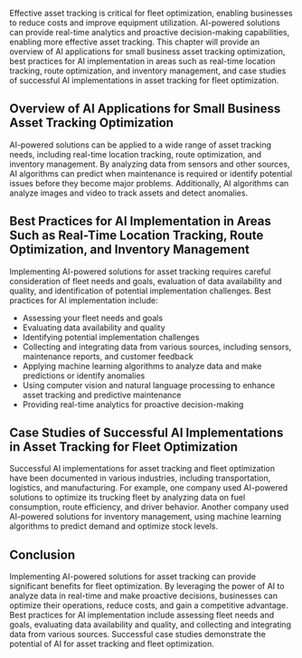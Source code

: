 
Effective asset tracking is critical for fleet optimization, enabling businesses to reduce costs and improve equipment utilization. AI-powered solutions can provide real-time analytics and proactive decision-making capabilities, enabling more effective asset tracking. This chapter will provide an overview of AI applications for small business asset tracking optimization, best practices for AI implementation in areas such as real-time location tracking, route optimization, and inventory management, and case studies of successful AI implementations in asset tracking for fleet optimization.

Overview of AI Applications for Small Business Asset Tracking Optimization
--------------------------------------------------------------------------

AI-powered solutions can be applied to a wide range of asset tracking needs, including real-time location tracking, route optimization, and inventory management. By analyzing data from sensors and other sources, AI algorithms can predict when maintenance is required or identify potential issues before they become major problems. Additionally, AI algorithms can analyze images and video to track assets and detect anomalies.

Best Practices for AI Implementation in Areas Such as Real-Time Location Tracking, Route Optimization, and Inventory Management
-------------------------------------------------------------------------------------------------------------------------------

Implementing AI-powered solutions for asset tracking requires careful consideration of fleet needs and goals, evaluation of data availability and quality, and identification of potential implementation challenges. Best practices for AI implementation include:

* Assessing your fleet needs and goals
* Evaluating data availability and quality
* Identifying potential implementation challenges
* Collecting and integrating data from various sources, including sensors, maintenance reports, and customer feedback
* Applying machine learning algorithms to analyze data and make predictions or identify anomalies
* Using computer vision and natural language processing to enhance asset tracking and predictive maintenance
* Providing real-time analytics for proactive decision-making

Case Studies of Successful AI Implementations in Asset Tracking for Fleet Optimization
--------------------------------------------------------------------------------------

Successful AI implementations for asset tracking and fleet optimization have been documented in various industries, including transportation, logistics, and manufacturing. For example, one company used AI-powered solutions to optimize its trucking fleet by analyzing data on fuel consumption, route efficiency, and driver behavior. Another company used AI-powered solutions for inventory management, using machine learning algorithms to predict demand and optimize stock levels.

Conclusion
----------

Implementing AI-powered solutions for asset tracking can provide significant benefits for fleet optimization. By leveraging the power of AI to analyze data in real-time and make proactive decisions, businesses can optimize their operations, reduce costs, and gain a competitive advantage. Best practices for AI implementation include assessing fleet needs and goals, evaluating data availability and quality, and collecting and integrating data from various sources. Successful case studies demonstrate the potential of AI for asset tracking and fleet optimization.
